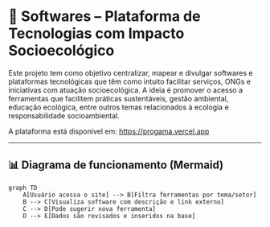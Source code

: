 # 🌱 Softwares – Plataforma de Tecnologias com Impacto Socioecológico

Este projeto tem como objetivo centralizar, mapear e divulgar softwares e plataformas tecnológicas que têm como intuito facilitar serviços, ONGs e iniciativas com atuação socioecológica. A ideia é promover o acesso a ferramentas que facilitem práticas sustentáveis, gestão ambiental, educação ecológica, entre outros temas relacionados à ecologia e responsabilidade socioambiental.

A plataforma está disponível em: https://progama.vercel.app

---

## 📊 Diagrama de funcionamento (Mermaid)

```mermaid
graph TD
    A[Usuário acessa o site] --> B[Filtra ferramentas por tema/setor]
    B --> C[Visualiza software com descrição e link externo]
    C --> D[Pode sugerir nova ferramenta]
    D --> E[Dados são revisados e inseridos na base]
